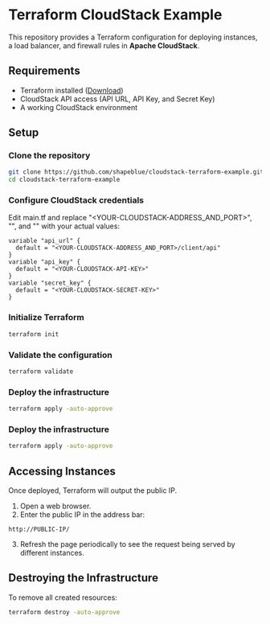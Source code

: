 # Terraform CloudStack Example

This repository provides a Terraform configuration for deploying instances, a load balancer, and firewall rules in **Apache CloudStack**.

## Requirements
- Terraform installed ([Download](https://developer.hashicorp.com/terraform/downloads))
- CloudStack API access (API URL, API Key, and Secret Key)
- A working CloudStack environment

## Setup
### Clone the repository
```sh
git clone https://github.com/shapeblue/cloudstack-terraform-example.git
cd cloudstack-terraform-example
```

### Configure CloudStack credentials
Edit main.tf and replace "<YOUR-CLOUDSTACK-ADDRESS_AND_PORT>", "<YOUR-CLOUDSTACK-API-KEY>", and "<YOUR-CLOUDSTACK-SECRET-KEY>" with your actual values:
```hcl
variable "api_url" {
  default = "<YOUR-CLOUDSTACK-ADDRESS_AND_PORT>/client/api"
}
variable "api_key" {
  default = "<YOUR-CLOUDSTACK-API-KEY>"
}
variable "secret_key" {
  default = "<YOUR-CLOUDSTACK-SECRET-KEY>"
}
```

### Initialize Terraform
```sh
terraform init
```

### Validate the configuration
```sh
terraform validate
```

### Deploy the infrastructure
```sh
terraform apply -auto-approve
```

### Deploy the infrastructure
```sh
terraform apply -auto-approve
```

## Accessing Instances
Once deployed, Terraform will output the public IP. 	
1. Open a web browser.
2. Enter the public IP in the address bar:

```
http://PUBLIC-IP/
```
3. Refresh the page periodically to see the request being served by different instances.
## Destroying the Infrastructure
To remove all created resources:

```sh
terraform destroy -auto-approve
```
